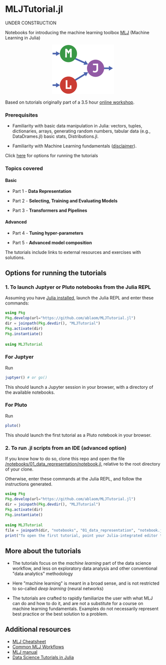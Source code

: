 # MLJTutorial.jl

UNDER CONSTRUCTION

Notebooks for introducing the machine learning toolbox
[MLJ](https://alan-turing-institute.github.io/MLJ.jl/dev/) (Machine
Learning in Julia) 

<div align="center">
	<img src="assets/MLJLogo2.svg" alt="MLJ" width="200">
</div>

Based on tutorials originally part of a 3.5 hour [online
workshop](https://github.com/ablaom/MachineLearningInJulia2020).

### Prerequisites

- Familiarity with basic data manipulation in Julia: vectors, tuples,
  dictionaries, arrays, generating random numbers, tabular data (e.g.,
  DataDrames.jl) basic stats, Distributions.jl.

- Familiarity with Machine Learning fundamentals
  ([disclaimer](#more-about-the-tutorials)).

Click [here](#options-for-running-the-tutorials) for options for
running the tutorials


### Topics covered

#### Basic

- Part 1 - **Data Representation**

- Part 2 - **Selecting, Training and Evaluating Models**

- Part 3 - **Transformers and Pipelines**

#### Advanced

- Part 4 - **Tuning hyper-parameters**

- Part 5 - **Advanced model composition** 

The tutorials include links to external resources and exercises with
solutions.


## Options for running the tutorials

### 1. To launch Juptyer or Pluto notebooks from the Julia REPL

Assuming you have [Julia installed](https://julialang.org/downloads/),
launch the Julia REPL and enter these commands:

```julia
using Pkg
Pkg.develop(url="https://github.com/ablaom/MLJTutorial.jl")
dir = joinpath(Pkg.devdir(), "MLJTutorial")
Pkg.activate(dir)
Pkg.instantiate()

using MLJTutorial
```

### For Juptyer

Run 

```julia
juptyer() # or go()
```

This should launch a Jupyter session in your browser, with a directory
of the available notebooks.

### For Pluto

Run

```julia
pluto()
```

This should launch the first tutorial as a Pluto notebook in your
browser.


### 2. To run .jl scripts from an IDE (advanced option)

If you know how to do so, clone this repo and open the file
[/notebooks/01_data_representation/notebook.jl](/notebooks/01_data_representation/notebook.jl),
relative to the root directory of your clone.

Otherwise, enter these commands at the Julia REPL, and follow the instructions generated.

```julia
using Pkg
Pkg.develop(url="https://github.com/ablaom/MLJTutorial.jl")
dir = joinpath(Pkg.devdir(), "MLJTutorial")
Pkg.activate(dir)
Pkg.instantiate()

using MLJTutorial
file = joinpath(dir, "notebooks", "01_data_representation", "notebook.jl")
print("To open the first tutorial, point your Julia-integrated editor to $file")
```

## More about the tutorials 

- The tutorials focus on the *machine learning* part of the data
  science workflow, and less on exploratory data analysis and other
  conventional "data analytics" methodology

- Here "machine learning" is meant in a broad sense, and is not
  restricted to so-called *deep learning* (neural networks)

- The tutorials are crafted to rapidly familiarize the user with what
  MLJ can do and how to do it, and are not a substitute for a course
  on machine learning fundamentals. Examples do not necessarily
  represent best practice or the best solution to a problem.


## Additional resources

- [MLJ Cheatsheet](https://alan-turing-institute.github.io/MLJ.jl/dev/mlj_cheatsheet/)
- [Common MLJ Workflows](https://alan-turing-institute.github.io/MLJ.jl/dev/common_mlj_workflows/)
- [MLJ manual](https://alan-turing-institute.github.io/MLJ.jl/dev/)
- [Data Science Tutorials in Julia](https://juliaai.github.io/DataScienceTutorials.jl/)


